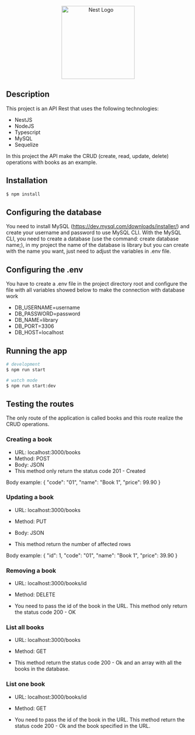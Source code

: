 <p align="center">
  <a href="http://nestjs.com/" target="blank"><img src="https://nestjs.com/img/logo-small.svg" width="200" alt="Nest Logo" /></a>
</p>

[circleci-image]: https://img.shields.io/circleci/build/github/nestjs/nest/master?token=abc123def456
[circleci-url]: https://circleci.com/gh/nestjs/nest

 
## Description

This project is an API Rest that uses the following technologies:
- NestJS
- NodeJS
- Typescript
- MySQL
- Sequelize

In this project the API make the CRUD (create, read, update, delete) operations with books as an example.

## Installation

```bash
$ npm install
```
## Configuring the database

You need to install MySQL (https://dev.mysql.com/downloads/installer/) and create your username and password to use MySQL CLI.
With the MySQL CLI, you need to create a database (use the command: create database name;), in my project the name of the database is library but you can create with the name you want, just need to adjust the variables in .env file.

## Configuring the .env

You have to create a .env file in the project directory root and configure the file with all variables showed below to make the connection with database work

- DB_USERNAME=username
- DB_PASSWORD=password
- DB_NAME=library
- DB_PORT=3306
- DB_HOST=localhost

## Running the app

```bash
# development
$ npm run start

# watch mode
$ npm run start:dev

```
## Testing the routes

The only route of the application is called books and this route realize the CRUD operations.

### Creating a book

- URL: localhost:3000/books
- Method: POST
- Body: JSON
- This method only return the status code 201 - Created

Body example:
{
	"code": "01",
	"name": "Book 1",
	"price": 99.90
}

### Updating a book

- URL: localhost:3000/books
- Method: PUT
- Body: JSON

- This method return the number of affected rows

Body example:
{
	"id": 1,
	"code": "01",
	"name": "Book 1",
	"price": 39.90
}

### Removing a book

- URL: localhost:3000/books/id
- Method: DELETE

- You need to pass the id of the book in the URL. This method only return the status code 200 - OK

### List all books

- URL: localhost:3000/books
- Method: GET

- This method return the status code 200 - Ok and an array with all the books in the database.

### List one book

- URL: localhost:3000/books/id
- Method: GET

- You need to pass the id of the book in the URL. This method return the status code 200 - Ok and the book specified in the URL.

